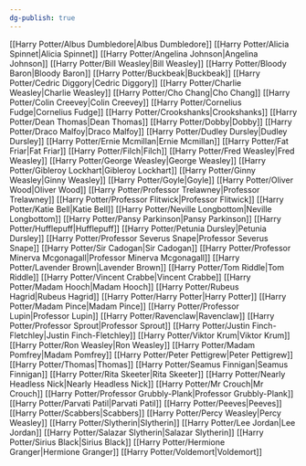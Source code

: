 ```yaml
---
dg-publish: true
---
```

[[Harry Potter/Albus Dumbledore\|Albus Dumbledore]]
[[Harry Potter/Alicia Spinnet\|Alicia Spinnet]]
[[Harry Potter/Angelina Johnson\|Angelina Johnson]]
[[Harry Potter/Bill Weasley\|Bill Weasley]]
[[Harry Potter/Bloody Baron\|Bloody Baron]]
[[Harry Potter/Buckbeak\|Buckbeak]]
[[Harry Potter/Cedric Diggory\|Cedric Diggory]]
[[Harry Potter/Charlie Weasley\|Charlie Weasley]]
[[Harry Potter/Cho Chang\|Cho Chang]]
[[Harry Potter/Colin Creevey\|Colin Creevey]]
[[Harry Potter/Cornelius Fudge\|Cornelius Fudge]]
[[Harry Potter/Crookshanks\|Crookshanks]]
[[Harry Potter/Dean Thomas\|Dean Thomas]]
[[Harry Potter/Dobby\|Dobby]]
[[Harry Potter/Draco Malfoy\|Draco Malfoy]]
[[Harry Potter/Dudley Dursley\|Dudley Dursley]]
[[Harry Potter/Ernie Mcmillan\|Ernie Mcmillan]]
[[Harry Potter/Fat Friar\|Fat Friar]]
[[Harry Potter/Filch\|Filch]]
[[Harry Potter/Fred Weasley\|Fred Weasley]]
[[Harry Potter/George Weasley\|George Weasley]]
[[Harry Potter/Gibleroy Lockhart\|Gibleroy Lockhart]]
[[Harry Potter/Ginny Weasley\|Ginny Weasley]]
[[Harry Potter/Goyle\|Goyle]]
[[Harry Potter/Oliver Wood\|Oliver Wood]]
[[Harry Potter/Professor Trelawney\|Professor Trelawney]]
[[Harry Potter/Professor Flitwick\|Professor Flitwick]]
[[Harry Potter/Katie Bell\|Katie Bell]]
[[Harry Potter/Neville Longbottom\|Neville Longbottom]]
[[Harry Potter/Pansy Parkinson\|Pansy Parkinson]]
[[Harry Potter/Hufflepuff\|Hufflepuff]]
[[Harry Potter/Petunia Dursley\|Petunia Dursley]]
[[Harry Potter/Professor Severus Snape\|Professor Severus Snape]]
[[Harry Potter/Sir Cadogan\|Sir Cadogan]]
[[Harry Potter/Professor Minerva Mcgonagall\|Professor Minerva Mcgonagall]]
[[Harry Potter/Lavender Brown\|Lavender Brown]]
[[Harry Potter/Tom Riddle\|Tom Riddle]]
[[Harry Potter/Vincent Crabbe\|Vincent Crabbe]]
[[Harry Potter/Madam Hooch\|Madam Hooch]]
[[Harry Potter/Rubeus Hagrid\|Rubeus Hagrid]]
[[Harry Potter/Harry Potter\|Harry Potter]]
[[Harry Potter/Madam Pince\|Madam Pince]]
[[Harry Potter/Professor Lupin\|Professor Lupin]]
[[Harry Potter/Ravenclaw\|Ravenclaw]]
[[Harry Potter/Professor Sprout\|Professor Sprout]]
[[Harry Potter/Justin Finch-Fletchley\|Justin Finch-Fletchley]]
[[Harry Potter/Viktor Krum\|Viktor Krum]]
[[Harry Potter/Ron Weasley\|Ron Weasley]]
[[Harry Potter/Madam Pomfrey\|Madam Pomfrey]]
[[Harry Potter/Peter Pettigrew\|Peter Pettigrew]]
[[Harry Potter/Thomas\|Thomas]]
[[Harry Potter/Seamus Finnigan\|Seamus Finnigan]]
[[Harry Potter/Rita Skeeter\|Rita Skeeter]]
[[Harry Potter/Nearly Headless Nick\|Nearly Headless Nick]]
[[Harry Potter/Mr Crouch\|Mr Crouch]]
[[Harry Potter/Professor Grubbly-Plank\|Professor Grubbly-Plank]]
[[Harry Potter/Parvati Patil\|Parvati Patil]]
[[Harry Potter/Peeves\|Peeves]]
[[Harry Potter/Scabbers\|Scabbers]]
[[Harry Potter/Percy Weasley\|Percy Weasley]]
[[Harry Potter/Slytherin\|Slytherin]]
[[Harry Potter/Lee Jordan\|Lee Jordan]]
[[Harry Potter/Salazar Slytherin\|Salazar Slytherin]]
[[Harry Potter/Sirius Black\|Sirius Black]]
[[Harry Potter/Hermione Granger\|Hermione Granger]]
[[Harry Potter/Voldemort\|Voldemort]]
